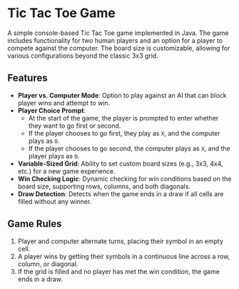 # Tic Tac Toe Game

A simple console-based Tic Tac Toe game implemented in Java. The game includes functionality for two human players and an option for a player to compete against the computer. The board size is customizable, allowing for various configurations beyond the classic 3x3 grid.

## Features

- **Player vs. Computer Mode**: Option to play against an AI that can block player wins and attempt to win.
- **Player Choice Prompt**:
   - At the start of the game, the player is prompted to enter whether they want to go first or second.
   - If the player chooses to go first, they play as `X`, and the computer plays as `O`.
   - If the player chooses to go second, the computer plays as `X`, and the player plays as `O`.
- **Variable-Sized Grid**: Ability to set custom board sizes (e.g., 3x3, 4x4, etc.) for a new game experience.
- **Win Checking Logic**: Dynamic checking for win conditions based on the board size, supporting rows, columns, and both diagonals.
- **Draw Detection**: Detects when the game ends in a draw if all cells are filled without any winner.


## Game Rules

1. Player and computer alternate turns, placing their symbol in an empty cell.
2. A player wins by getting their symbols in a continuous line across a row, column, or diagonal.
3. If the grid is filled and no player has met the win condition, the game ends in a draw.
